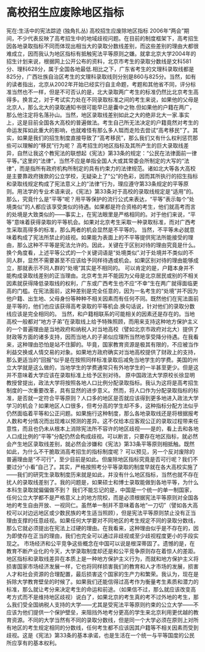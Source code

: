 # 高校招生应废除地区指标

宪在:生活中的宪法踪迹 (独角扎丛)
高校招生应废除地区指标
2006年“两会”期间，不少代表反映了高考招生中的地域歧视问题。在目前的制度框架下，高考招生因各地录取指标不同而体现出相当大的录取分数线差别，而这些差别的理由大都很难成立，因而我认为地区指标有抵触宪法平等原则之嫌。就拿北京大学2004年的招生计划来说，根据网上公开公布的资料，北京市考生的录取分数线是文科581分、理科628分，属于全国各地最低.相比之下，广东省考生的文理科录取线都是825分，广西壮族自治区考生的文理科录取线则分别是860与825分。当然，如有的读者指出，北京从2002年开始已经实行自主命题，考题和其他省不同，评分标准当然也不一样，但是不可否认的是，北大录取两广考生的标准仍然比北京考生高得多。换言之，对于考试实力处在不同录取标准之间的考生来说，如果他的父母是北京人，那么北大的录取通知书很可能早已是囊中之物.但如果他的户籍在两广，那么他注定将名落孙山。当然，地区录取线差别如此之大的绝非北大一家.事实上，这是目前全国各大高校的普遍做法。考生自己所无法决定的户籍竟然对考生的命运发挥如此重大的影响，也就难怪有那么多人铤而走险去尝试“高考移民”了。其实，如果是我们的招生制度直接导致了“高考移民”，那么我们又有什么权利惩罚那些可以理解的“移民”行为呢？
高考招生的地区指标及其所产生的巨大录取线差异，自然让我这个教宪法的联想起《宪法》第33条的规定：“公民在法律面前一律平等。”这里的“法律”，当然不应是单指全国人大或其常委会所制定的大写的“法律”，而是指所有政府机构所制定的具有约束力的法律规范。诸如北大等各大高校是主要靠政府拨款的公立学校，无疑染上了“公”的色彩，因而其所执行的招生指标和录取线规定构成了宪法意义上的“法律”行为，理应遵守第33条规定的平等原则。用法学的专业术语来说，《宪法》第33条对于高校的录取线规定是“适用”的。
那么，究竟什么是“平等”呢？用平等保护的流行公式来表达，“平等”表示每个“处境类似”的人都应该享受类似的待遇。如果都是符合资格的考生，他们就高考而言的处境是大致类似的——事实上，在宪法眼里是严格相同的。对于他们来说，“平等”意味着获得录取的平等机会。如果对北京考生采取一种录取标准，而对广西考生采取高得多的标准，那么两者的机会显然是不平等的。
当然，不平等未必就意味着构成了宪法所禁止的歧视。如果能为表面上的不平等提供宪法所能接受的理由，那么这种不平等是宪法允许的。因此，关键在于区别对待的理由究竟是什么。换个角度看，上述平等公式的一个关键词语是“处境类似”.对于处境并不类似的不同人群，显然不需要甚至不应该给予同样待遇或机会。如果区别对待的理由能够成立，那就表示不同人群的“处境”其实是不相同的。
可以肯定的是，户籍本身并不能构成录取线差别的正当理由。北京考生并不能因为父母是北京居民或别的不相关因素就获得降低录取线的权利，广东或广西考生也不应“不幸”生在两广就得面临更高的门槛。在宪法面前，这种差别是完全任意的，因为一名考生的“处境”并不因为他户籍、出生地、父母身份等种种不相关因素而有任何不同。既然他们在宪法面前是平等的，他们也应该获得高考录取的平等机会.换句话说，针对他们的录取分数线应该是完全相同的。
当然，和户籍相联系的可能相关的因素还是存在的。当地高校一般都对“地方子弟”在录取线上给予特殊照顾，而用来支持这种地方保护主义的一个普遍理由是当地政府和纳税人对当地高校（譬如北京市政府对北大）提供了财政等方面的诸多支持，因而当地人的子弟似应理所当然地享受降分待遇。在我看来，这种理由恐怕是站不住脚的。毕竟，国家教育资源是极其有限的，不应被当作利益交换或人情交易的对象。如果地方政府确实对当地高校提供了财政上的支持，那么更适当的“回报”似乎是在按照同样标准录取后减免当地学生的学费。美国的州立大学就是这么做的，当地学生的学费通常只有外地学生的一半甚至更少。但是这并不意味着大学应该在录取标准上给予区别对待。
原中国政法大学原校长徐显明教授曾提出，政法大学将按照各地人口比例分配录取指标。我认为这将是高考招生制度的一次重要改革，具有显然的进步意义。然而，将人口作为分配录取指标的标准，是否就一定符合平等原则？人口多的地区是否就应该得到更多地进入政法大学学习的机会？如果地区人口很多，但考分高的学生却不多，这种指标分配方法似乎仍然面临着平等和公正问题。如果施行这种制度，那么各地录取线还是将根据报考人数和考分情况而出现难以预测的差异。这不仅给本应客观公正的录取过程带来任意性，而且也仍未从根本上消除宪法所不容许的地区歧视——是的，看上去和各地人口成比例的“平等”分配仍然会构成歧视。可以断言，只要存在地区指标，就必然会产生地区录取线差别，就必然会涉嫌和《宪法》第33条平等原则相抵触。既然如此，为什么不干脆取消高考招生的指标制度呢？
可以预见，另一个反对废除的普遍理由是“不可行”，至少目前是如此。但废除地区指标究竟是否可行呢？我们不要过分“小看”自己了。其实，严格按照考分平等录取的制度早就在各大高校实施了——我们的研究生录取制度历来就是如此，并没有什么地区指标，当然也就不存在扰人的录取线差别了。我的问题是，如果硕士和博士录取能做到各地平等，为什么本科生录取就偏偏做不到？
我们不能忘记的是，中国是一个统一的单一制国家，任何公立大学都不是严格意义上的地方院校，而是必须根据宪法平等原则对全国各地的考生自由开放、一视同仁。虽然单一制并不意味着各地“一刀切”（譬如各大高校可以对边远地区或少数民族的考生适当照顾），但是宪法平等原则禁止没有正当理由支撑的任意歧视。如果任何大学要对不同地区的考生规定不同的录取分数线，那么它就必须提出在宪法上过硬的理由。在我看来，这种理由似乎是不存在的，因为即使存在正当的理由，我们也完全可以通过非歧视或至少歧视程度更小的手段实现之。
市场经济和公平竞争这些概念在中国可以说是根深蒂固了。遗憾的是，在教育不断产业化的今天，大学录取制度却还是和公平竞争原则存在着惊人的差距。地区指标和录取线差异在本质上是一种地方保护主义行为，而就和地方保护主义将损害国家市场经济发展一样，它也将同样损害我们的教育和人才市场的发展，损害人才和社会资源的合理配置，最后损害这个国家的生产力和繁荣。我认为，现在是拆除大学教育壁垒的时候了。如果我们还能信得过高考作为衡量考生素质和潜力的标准，那么就让考分来决定考生的命运和前途。（如果信不过，那么就应该改变高考方式而不是维持地区歧视）说白了，如果北京的考生真的考不过外地的考生，那么我们受全国纳税人支持的大学——尤其是受宪法平等原则约束的公立大学——不应该为他们提供一个保护壁垒，来阻挡外地考分更高的学生来北京利用更优越的教育资源。不同的大学当然有不同的录取分数线，但是同一个大学必须在原则上对所有地区的考生规定相同的分数线，任何考生都不应该因其户籍等不相关因素而受到歧视。这是《宪法》第33条的基本承诺，也是生活在一个统一与平等国度的公民所应享有的基本权利。